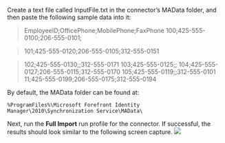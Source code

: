 Create a text file called InputFile.txt in the connector’s  MAData folder, and then paste the following sample data into it:

> EmployeeID;OfficePhone;MobilePhone;FaxPhone
> 100;425-555-0100;206-555-0101;

> 101;425-555-0120;206-555-0105;312-555-0151

> 102;425-555-0130;;312-555-0171
> 103;425-555-0125;;
> 104;425-555-0127;206-555-0115;312-555-0170
> 105;425-555-0119;;312-555-0101
> 11;425-555-0199;206-555-0175;312-555-0194

By default, the MAData folder can be found at:

    %ProgramFiles%\Microsoft Forefront Identity Manager\2010\Synchronization Service\MAData\ 

Next, run the **Full Import** run profile for the connector. If successful, the results should look similar to the following screen capture.
![](https://github.com/Microsoft/MIMPowerShellConnectors/blob/master/wiki/FlatFileConnector/Fig0029.jpg)